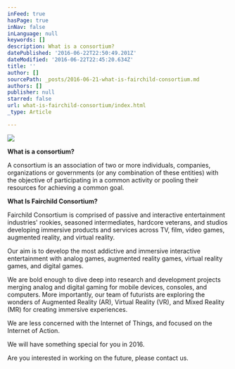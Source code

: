 ```yaml
---
inFeed: true
hasPage: true
inNav: false
inLanguage: null
keywords: []
description: What is a consortium?
datePublished: '2016-06-22T22:50:49.201Z'
dateModified: '2016-06-22T22:45:20.634Z'
title: ''
author: []
sourcePath: _posts/2016-06-21-what-is-fairchild-consortium.md
authors: []
publisher: null
starred: false
url: what-is-fairchild-consortium/index.html
_type: Article

---
```

![](https://imgflo.herokuapp.com/graph/vahj1ThiexotieMo/585ff933d739c8125578e67f0796d695/croprotate.png?cropheight=768&cropwidth=2048&degrees=0&input=https%3A%2F%2Fthe-grid-user-content.s3-us-west-2.amazonaws.com%2F2209be4a-fe3b-4b64-b327-8e615278e9d5.png&x=0&y=0)

**What is a consortium?**

A consortium is an association of two or more individuals, companies, organizations or governments (or any combination of these entities) with the objective of participating in a common activity or pooling their resources for achieving a common goal.

**What Is Fairchild Consortium?**

Fairchild Consortium is comprised of passive and interactive entertainment industries' rookies, seasoned intermediates, hardcore veterans, and studios developing immersive products and services across TV, film, video games, augmented reality, and virtual reality.

Our aim is to develop the most addictive and immersive interactive entertainment with analog games, augmented reality games, virtual reality games, and digital games. 

We are bold enough to dive deep into research and development projects merging analog and digital gaming for mobile devices, consoles, and computers. More importantly, our team of futurists are exploring the wonders of Augmented Reality (AR), Virtual Reality (VR), and Mixed Reality (MR) for creating immersive experiences.

We are less concerned with the Internet of Things, and focused on the Internet of Action.

We will have something special for you in 2016\.

Are you interested in working on the future, please contact us.
